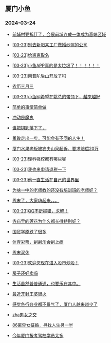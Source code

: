 ## 厦门小鱼 
### 2024-03-24

+ [前埔村要拆迁了，会展前埔连成一体成为高端区域](http://bbs.xmfish.com/read-htm-tid-18164618.html)

+ [[03-23]别去新阳某工厂做婚纱照的公司](http://bbs.xmfish.com/read-htm-tid-18164608.html)

+ [[03-23]给崽崽取名](http://bbs.xmfish.com/read-htm-tid-18164598.html)

+ [[03-23]小鱼APP真的是太垃圾了！！！！！！](http://bbs.xmfish.com/read-htm-tid-18164616.html)

+ [[03-23]南普陀后山开放了吗](http://bbs.xmfish.com/read-htm-tid-18164614.html)

+ [农历三月三](http://bbs.xmfish.com/read-htm-tid-18164687.html)

+ [[03-23]小鱼网希望在姚总的带领下，越来越好](http://bbs.xmfish.com/read-htm-tid-18164714.html)

+ [简单的事情简单做](http://bbs.xmfish.com/read-htm-tid-18164628.html)

+ [冲动是魔鬼](http://bbs.xmfish.com/read-htm-tid-18164667.html)

+ [谁把钥匙落下了，](http://bbs.xmfish.com/read-htm-tid-18164710.html)

+ [勇敢走出一步，可能会有不同的人生！](http://bbs.xmfish.com/read-htm-tid-18164591.html)

+ [厦门水果老板被农夫山泉起诉，要求赔偿20万](http://bbs.xmfish.com/read-htm-tid-18164669.html)

+ [[03-23]理科强校都有哪些呢](http://bbs.xmfish.com/read-htm-tid-18164801.html)

+ [[03-23]我也来申请退税一下](http://bbs.xmfish.com/read-htm-tid-18164593.html)

+ [[03-23]他一直生活在自己的世界里](http://bbs.xmfish.com/read-htm-tid-18164771.html)

+ [为啥一中的老师教的还没有培训班的老师好？](http://bbs.xmfish.com/read-htm-tid-18164809.html)

+ [周末了，大家嗨起来。。。](http://bbs.xmfish.com/read-htm-tid-18164805.html)

+ [[03-23]QQ不断报错，求解！](http://bbs.xmfish.com/read-htm-tid-18164733.html)

+ [寺庙里的莲花为什么都长得特别好？](http://bbs.xmfish.com/read-htm-tid-18164849.html)

+ [国贸学原跌了很多](http://bbs.xmfish.com/read-htm-tid-18164755.html)

+ [体育彩票，刮刮乐会刮上瘾](http://bbs.xmfish.com/read-htm-tid-18164850.html)

+ [周末双休](http://bbs.xmfish.com/read-htm-tid-18164731.html)

+ [[03-23]欢迎您现在进入股市炒股！](http://bbs.xmfish.com/read-htm-tid-18164737.html)

+ [房子还好卖吗](http://bbs.xmfish.com/read-htm-tid-18164977.html)

+ [生活虽然普普通通，也要乐在其中。](http://bbs.xmfish.com/read-htm-tid-18164839.html)

+ [最近开封王婆很火](http://bbs.xmfish.com/read-htm-tid-18164922.html)

+ [感觉各行各业都不景气了，厦门人越来越少了](http://bbs.xmfish.com/read-htm-tid-18164815.html)

+ [zha男女之交](http://bbs.xmfish.com/read-htm-tid-18164802.html)

+ [86离异女征婚，寻找人生另一半](http://bbs.xmfish.com/read-htm-tid-18164862.html)

+ [今年厦门报考驾校学员太多](http://bbs.xmfish.com/read-htm-tid-18165039.html)

